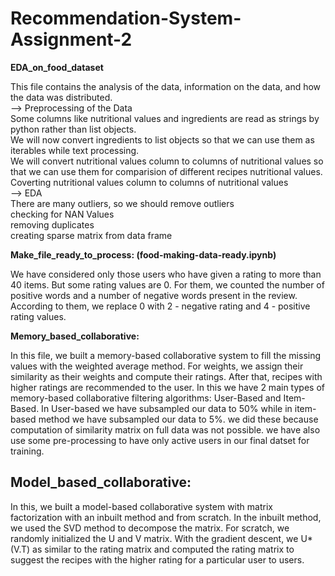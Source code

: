 # Recommendation-System-Assignment-2


__EDA_on_food_dataset__ 

This file contains the analysis of the data, information on the data, and how the data was distributed.</br>
--> Preprocessing of the Data</br>
Some columns like nutritional values and ingredients are read as strings by python rather than list objects.</br>
We will now convert ingredients to list objects so that we can use them as iterables while text processing.</br>
We will convert nutritional values column to columns of nutritional values so that we can use them for comparision of different recipes nutritional values.</br>
Coverting nutritional values column to columns of nutritional values</br>
--> EDA</br>
There are many outliers, so we should remove outliers</br>
checking for NAN Values</br>
removing duplicates</br>
creating sparse matrix from data frame


__Make_file_ready_to_process: (food-making-data-ready.ipynb)__

We have considered only those users who have given a rating to more than 40 items. But some rating values are 0. For them, we counted the number of positive words and a number of negative words present in the review. According to them, we replace 0 with 2 - negative rating and 4 - positive rating values.

__Memory_based_collaborative:__

In this file, we built a memory-based collaborative system to fill the missing values with the weighted average method. For weights, we assign their similarity as their weights and compute their ratings. After that, recipes with higher ratings are recommended to the user.
In this we have 2 main types of memory-based collaborative filtering algorithms: User-Based and Item-Based. 
In User-based we have subsampled our data to 50% while in item-based method we have subsampled our data to 5%. we did these because computation of similarity matrix on full data was not possible.
we have also use some pre-processing to have only active users in our final datset for training.

## __Model_based_collaborative:__

In this, we built a model-based collaborative system with matrix factorization with an inbuilt method and from scratch. In the inbuilt method, we used the SVD method to decompose the matrix. For scratch, we randomly initialized the U and V matrix. With the gradient descent, we U*(V.T) as similar to the rating matrix and computed the rating matrix to suggest the recipes with the higher rating for a particular user to users.
